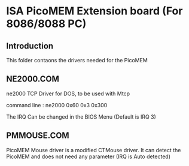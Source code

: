 # ISA PicoMEM Extension board (For 8086/8088 PC)

## Introduction
This folder contaons the drivers needed for the PicoMEM

## NE2000.COM

ne2000 TCP Driver for DOS, to be used with Mtcp

command line : ne2000 0x60 0x3 0x300

The IRQ Can be changed in the BIOS Menu (Default is IRQ 3)

## PMMOUSE.COM

PicoMEM Mouse driver is a modified CTMouse driver.
It can detect the PicoMEM and does not need any parameter (IRQ is Auto detected)